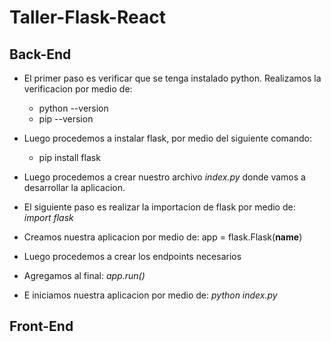 # Taller-Flask-React

## Back-End

- El primer paso es verificar que se tenga instalado python. Realizamos la verificacion por medio de:
  + python --version
  + pip --version

- Luego procedemos a instalar flask, por medio del siguiente comando:
  + pip install flask

- Luego procedemos a crear nuestro archivo *index.py* donde vamos a desarrollar la aplicacion.
- El siguiente paso es realizar la importacion de flask por medio de: *import flask*
- Creamos nuestra aplicacion por medio de: app = flask.Flask(__name__)
- Luego procedemos a crear los endpoints necesarios
- Agregamos al final: *app.run()*
- E iniciamos nuestra aplicacion por medio de: *python index.py*

## Front-End
